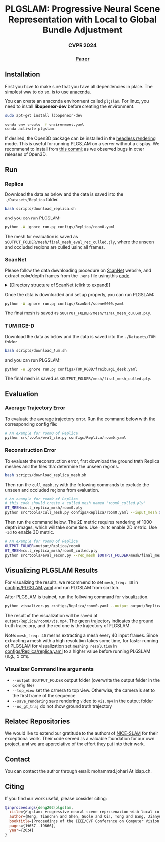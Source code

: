 <p align="center">

  <h1 align="center">PLGSLAM: Progressive Neural Scene Representation with Local to Global Bundle Adjustment</h1>
  <h3 align="center">CVPR 2024</h3>
  <h3 align="center"><a href="https://openaccess.thecvf.com/content/CVPR2024/papers/Deng_PLGSLAM_Progressive_Neural_Scene_Represenation_with_Local_to_Global_Bundle_CVPR_2024_paper.pdf">Paper</a> </h3>
  <div align="center"></div>
</p>

## Installation

First you have to make sure that you have all dependencies in place.
The simplest way to do so, is to use [anaconda](https://www.anaconda.com/). 

You can create an anaconda environment called `plgslam`. For linux, you need to install **libopenexr-dev** before creating the environment.
```bash
sudo apt-get install libopenexr-dev
    
conda env create -f environment.yaml
conda activate plgslam
```
If desired, the Open3D package can be installed in the [headless rendering](http://www.open3d.org/docs/latest/tutorial/Advanced/headless_rendering.html) mode. This is useful for running PLGSLAM on a server without a display. We recommend to install from [this commit](https://github.com/isl-org/Open3D/tree/v0.15.1) as we observed bugs in other releases of Open3D.

## Run

### Replica
Download the data as below and the data is saved into the `./Datasets/Replica` folder.
```bash
bash scripts/download_replica.sh
```
and you can run PLGSLAM:
```bash
python -W ignore run.py configs/Replica/room0.yaml
```
The mesh for evaluation is saved as `$OUTPUT_FOLDER/mesh/final_mesh_eval_rec_culled.ply`, where the unseen and occluded regions are culled using all frames.


### ScanNet
Please follow the data downloading procedure on [ScanNet](http://www.scan-net.org/) website, and extract color/depth frames from the `.sens` file using this [code](https://github.com/ScanNet/ScanNet/blob/master/SensReader/python/reader.py).

<details>
  <summary>[Directory structure of ScanNet (click to expand)]</summary>
  
  DATAROOT is `./Datasets` by default. If a sequence (`sceneXXXX_XX`) is stored in other places, please change the `input_folder` path in the config file or in the command line.

```
  DATAROOT
  └── scannet
      └── scans
          └── scene0000_00
              └── frames
                  ├── color
                  │   ├── 0.jpg
                  │   ├── 1.jpg
                  │   ├── ...
                  │   └── ...
                  ├── depth
                  │   ├── 0.png
                  │   ├── 1.png
                  │   ├── ...
                  │   └── ...
                  ├── intrinsic
                  └── pose
                      ├── 0.txt
                      ├── 1.txt
                      ├── ...
                      └── ...

```
</details>

Once the data is downloaded and set up properly, you can run PLGSLAM:
```bash
python -W ignore run.py configs/ScanNet/scene0000.yaml
```
The final mesh is saved as `$OUTPUT_FOLDER/mesh/final_mesh_culled.ply`.

### TUM RGB-D
Download the data as below and the data is saved into the `./Datasets/TUM` folder.
```bash
bash scripts/download_tum.sh
```
and you can run PLGSLAM:
```bash
python -W ignore run.py configs/TUM_RGBD/freiburg1_desk.yaml
```
The final mesh is saved as `$OUTPUT_FOLDER/mesh/final_mesh_culled.ply`.

## Evaluation

### Average Trajectory Error
To evaluate the average trajectory error. Run the command below with the corresponding config file:
```bash
# An example for room0 of Replica
python src/tools/eval_ate.py configs/Replica/room0.yaml
```

### Reconstruction Error
To evaluate the reconstruction error, first download the ground truth Replica meshes and the files that determine the unseen regions.
```bash
bash scripts/download_replica_mesh.sh
```
Then run the `cull_mesh.py` with the following commands to exclude the unseen and occluded regions from evaluation.
```bash
# An example for room0 of Replica
# this code should create a culled mesh named 'room0_culled.ply'
GT_MESH=cull_replica_mesh/room0.ply
python src/tools/cull_mesh.py configs/Replica/room0.yaml --input_mesh $GT_MESH
```

Then run the command below. The 2D metric requires rendering of 1000 depth images, which will take some time. Use `-2d` to enable 2D metric. Use `-3d` to enable 3D metric.
```bash
# An example for room0 of Replica
OUTPUT_FOLDER=output/Replica/room0
GT_MESH=cull_replica_mesh/room0_culled.ply
python src/tools/eval_recon.py --rec_mesh $OUTPUT_FOLDER/mesh/final_mesh_eval_rec_culled.ply --gt_mesh $GT_MESH -2d -3d
```

## Visualizing PLGSLAM Results
For visualizing the results, we recommend to set `mesh_freq: 40` in [configs/PLGSLAM.yaml](configs/PLGSLAM.yaml) and run PLGSLAM from scratch.

After PLGSLAM is trained, run the following command for visualization.

```bash
python visualizer.py configs/Replica/room0.yaml --output output/Replica/room0 --top_view --save_rendering
```
The result of the visualization will be saved at `output/Replica/room0/vis.mp4`. The green trajectory indicates the ground truth trajectory, and the red one is the trajectory of PLGSLAM.

Note: `mesh_freq: 40` means extracting a mesh every 40 input frames. Since extracting a mesh with a high resolution takes some time, for faster running of PLGSLAM for visualization set `meshing resolution` in [configs/Replica/replica.yaml](configs/Replica/replica.yaml) to a higher value before running PLGSLAM (*e.g.*, 5 cm).

### Visualizer Command line arguments
- `--output $OUTPUT_FOLDER` output folder (overwrite the output folder in the config file)
- `--top_view` set the camera to top view. Otherwise, the camera is set to the first frame of the sequence
- `--save_rendering` save rendering video to `vis.mp4` in the output folder
- `--no_gt_traj` do not show ground truth trajectory

## Related Repositories
We would like to extend our gratitude to the authors of [NICE-SLAM](https://github.com/cvg/nice-slam) for their 
exceptional work. Their code served as a valuable foundation for our own project, and we are appreciative of the 
effort they put into their work.

## Contact
You can contact the author through email: mohammad.johari At idiap.ch.

## Citing
If you find our work useful, please consider citing:
```BibTeX
@inproceedings{deng2024plgslam,
  title={Plgslam: Progressive neural scene represenation with local to global bundle adjustment},
  author={Deng, Tianchen and Shen, Guole and Qin, Tong and Wang, Jianyu and Zhao, Wentao and Wang, Jingchuan and Wang, Danwei and Chen, Weidong},
  booktitle={Proceedings of the IEEE/CVF Conference on Computer Vision and Pattern Recognition},
  pages={19657--19666},
  year={2024}
}
```
